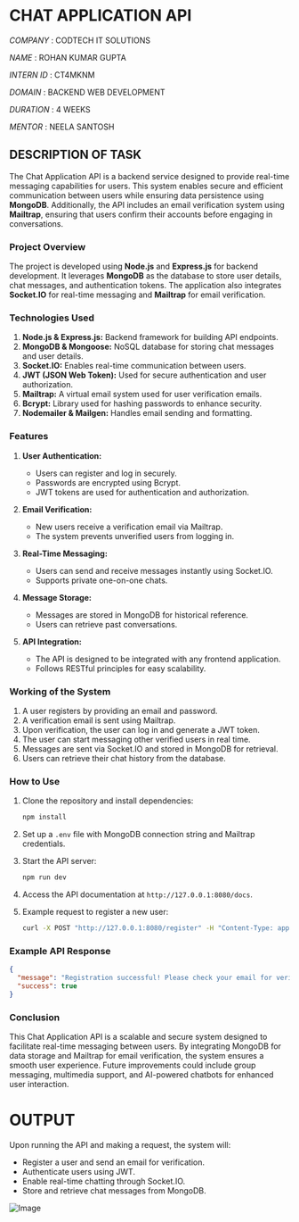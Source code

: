 # CHAT APPLICATION API

*COMPANY* : CODTECH IT SOLUTIONS

*NAME* : ROHAN KUMAR GUPTA

*INTERN ID* : CT4MKNM

*DOMAIN* : BACKEND WEB DEVELOPMENT

*DURATION* : 4 WEEKS

*MENTOR* : NEELA SANTOSH

## DESCRIPTION OF TASK

The Chat Application API is a backend service designed to provide real-time messaging capabilities for users. This system enables secure and efficient communication between users while ensuring data persistence using **MongoDB**. Additionally, the API includes an email verification system using **Mailtrap**, ensuring that users confirm their accounts before engaging in conversations.

### Project Overview

The project is developed using **Node.js** and **Express.js** for backend development. It leverages **MongoDB** as the database to store user details, chat messages, and authentication tokens. The application also integrates **Socket.IO** for real-time messaging and **Mailtrap** for email verification.

### Technologies Used

1. **Node.js & Express.js:** Backend framework for building API endpoints.
2. **MongoDB & Mongoose:** NoSQL database for storing chat messages and user details.
3. **Socket.IO:** Enables real-time communication between users.
4. **JWT (JSON Web Token):** Used for secure authentication and user authorization.
5. **Mailtrap:** A virtual email system used for user verification emails.
6. **Bcrypt:** Library used for hashing passwords to enhance security.
7. **Nodemailer & Mailgen:** Handles email sending and formatting.

### Features

1. **User Authentication:**
   - Users can register and log in securely.
   - Passwords are encrypted using Bcrypt.
   - JWT tokens are used for authentication and authorization.

2. **Email Verification:**
   - New users receive a verification email via Mailtrap.
   - The system prevents unverified users from logging in.

3. **Real-Time Messaging:**
   - Users can send and receive messages instantly using Socket.IO.
   - Supports private one-on-one chats.

4. **Message Storage:**
   - Messages are stored in MongoDB for historical reference.
   - Users can retrieve past conversations.

5. **API Integration:**
   - The API is designed to be integrated with any frontend application.
   - Follows RESTful principles for easy scalability.

### Working of the System

1. A user registers by providing an email and password.
2. A verification email is sent using Mailtrap.
3. Upon verification, the user can log in and generate a JWT token.
4. The user can start messaging other verified users in real time.
5. Messages are sent via Socket.IO and stored in MongoDB for retrieval.
6. Users can retrieve their chat history from the database.

### How to Use

1. Clone the repository and install dependencies:
   ```bash
   npm install
   ```
2. Set up a `.env` file with MongoDB connection string and Mailtrap credentials.

3. Start the API server:
   ```bash
   npm run dev
   ```
4. Access the API documentation at `http://127.0.0.1:8080/docs`.

5. Example request to register a new user:
   ```bash
   curl -X POST "http://127.0.0.1:8080/register" -H "Content-Type: application/json" -d '{"email":"user@example.com", "password":"securepassword"}'
   ```

### Example API Response

```json
{
  "message": "Registration successful! Please check your email for verification.",
  "success": true
}
```

### Conclusion

This Chat Application API is a scalable and secure system designed to facilitate real-time messaging between users. By integrating MongoDB for data storage and Mailtrap for email verification, the system ensures a smooth user experience. Future improvements could include group messaging, multimedia support, and AI-powered chatbots for enhanced user interaction.

# OUTPUT

Upon running the API and making a request, the system will:
- Register a user and send an email for verification.
- Authenticate users using JWT.
- Enable real-time chatting through Socket.IO.
- Store and retrieve chat messages from MongoDB.

![Image](https://github.com/user-attachments/assets/ac03be37-01d7-4f22-98b4-2050a85e93bd)

